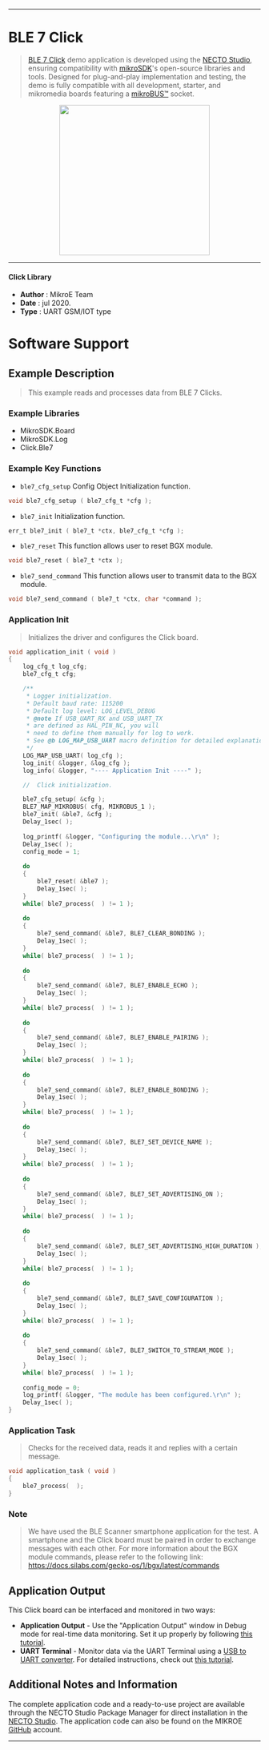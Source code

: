 
---
# BLE 7 Click

> [BLE 7 Click](https://www.mikroe.com/?pid_product=MIKROE-3872) demo application is developed using
the [NECTO Studio](https://www.mikroe.com/necto), ensuring compatibility with [mikroSDK](https://www.mikroe.com/mikrosdk)'s
open-source libraries and tools. Designed for plug-and-play implementation and testing, the demo is fully compatible with
all development, starter, and mikromedia boards featuring a [mikroBUS&trade;](https://www.mikroe.com/mikrobus) socket.

<p align="center">
  <img src="https://www.mikroe.com/?pid_product=MIKROE-3872&image=1" height=300px>
</p>

---

#### Click Library

- **Author**        : MikroE Team
- **Date**          : jul 2020.
- **Type**          : UART GSM/IOT type

# Software Support

## Example Description

> This example reads and processes data from BLE 7 Clicks.

### Example Libraries

- MikroSDK.Board
- MikroSDK.Log
- Click.Ble7

### Example Key Functions

- `ble7_cfg_setup` Config Object Initialization function. 
```c
void ble7_cfg_setup ( ble7_cfg_t *cfg );
``` 
 
- `ble7_init` Initialization function. 
```c
err_t ble7_init ( ble7_t *ctx, ble7_cfg_t *cfg );
```

- `ble7_reset` This function allows user to reset BGX module. 
```c
void ble7_reset ( ble7_t *ctx );
```

- `ble7_send_command` This function allows user to transmit data to the BGX module. 
```c
void ble7_send_command ( ble7_t *ctx, char *command );
```

### Application Init

> Initializes the driver and configures the Click board.

```c
void application_init ( void )
{
    log_cfg_t log_cfg;
    ble7_cfg_t cfg;

    /** 
     * Logger initialization.
     * Default baud rate: 115200
     * Default log level: LOG_LEVEL_DEBUG
     * @note If USB_UART_RX and USB_UART_TX 
     * are defined as HAL_PIN_NC, you will 
     * need to define them manually for log to work. 
     * See @b LOG_MAP_USB_UART macro definition for detailed explanation.
     */
    LOG_MAP_USB_UART( log_cfg );
    log_init( &logger, &log_cfg );
    log_info( &logger, "---- Application Init ----" );

    //  Click initialization.

    ble7_cfg_setup( &cfg );
    BLE7_MAP_MIKROBUS( cfg, MIKROBUS_1 );
    ble7_init( &ble7, &cfg );
    Delay_1sec( );
    
    log_printf( &logger, "Configuring the module...\r\n" );
    Delay_1sec( );
    config_mode = 1;
    
    do 
    {
        ble7_reset( &ble7 );
        Delay_1sec( );
    }
    while( ble7_process(  ) != 1 );
    
    do 
    {
        ble7_send_command( &ble7, BLE7_CLEAR_BONDING );
        Delay_1sec( );
    }
    while( ble7_process(  ) != 1 );
    
    do 
    {
        ble7_send_command( &ble7, BLE7_ENABLE_ECHO );
        Delay_1sec( );
    }
    while( ble7_process(  ) != 1 );
    
    do 
    {
        ble7_send_command( &ble7, BLE7_ENABLE_PAIRING );
        Delay_1sec( );
    }
    while( ble7_process(  ) != 1 );
    
    do 
    {
        ble7_send_command( &ble7, BLE7_ENABLE_BONDING );
        Delay_1sec( );
    }
    while( ble7_process(  ) != 1 );
    
    do 
    {
        ble7_send_command( &ble7, BLE7_SET_DEVICE_NAME );
        Delay_1sec( );
    }
    while( ble7_process(  ) != 1 );
    
    do 
    {
        ble7_send_command( &ble7, BLE7_SET_ADVERTISING_ON );
        Delay_1sec( );
    }
    while( ble7_process(  ) != 1 );
    
    do 
    {
        ble7_send_command( &ble7, BLE7_SET_ADVERTISING_HIGH_DURATION );
        Delay_1sec( );
    }
    while( ble7_process(  ) != 1 );
    
    do 
    {
        ble7_send_command( &ble7, BLE7_SAVE_CONFIGURATION );
        Delay_1sec( );
    }
    while( ble7_process(  ) != 1 );
    
    do 
    {
        ble7_send_command( &ble7, BLE7_SWITCH_TO_STREAM_MODE );
        Delay_1sec( );
    }
    while( ble7_process(  ) != 1 );
    
    config_mode = 0;
    log_printf( &logger, "The module has been configured.\r\n" );
    Delay_1sec( );
}
```

### Application Task

> Checks for the received data, reads it and replies with a certain message.

```c
void application_task ( void )
{
    ble7_process(  );
}
```

### Note

> We have used the BLE Scanner smartphone application for the test. 
> A smartphone and the Click board must be paired in order to exchange messages with each other.
> For more information about the BGX module commands, please refer to the following link:
> https://docs.silabs.com/gecko-os/1/bgx/latest/commands

## Application Output

This Click board can be interfaced and monitored in two ways:
- **Application Output** - Use the "Application Output" window in Debug mode for real-time data monitoring.
Set it up properly by following [this tutorial](https://www.youtube.com/watch?v=ta5yyk1Woy4).
- **UART Terminal** - Monitor data via the UART Terminal using
a [USB to UART converter](https://www.mikroe.com/click/interface/usb?interface*=uart,uart). For detailed instructions,
check out [this tutorial](https://help.mikroe.com/necto/v2/Getting%20Started/Tools/UARTTerminalTool).

## Additional Notes and Information

The complete application code and a ready-to-use project are available through the NECTO Studio Package Manager for 
direct installation in the [NECTO Studio](https://www.mikroe.com/necto). The application code can also be found on
the MIKROE [GitHub](https://github.com/MikroElektronika/mikrosdk_click_v2) account.

---

